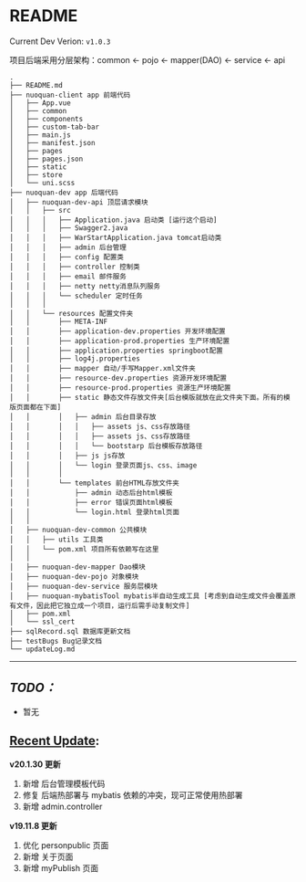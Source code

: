 README
======
Current Dev Verion: `v1.0.3`

项目后端采用分层架构：common <- pojo <- mapper(DAO) <- service <- api
```
.
├── README.md  
├── nuoquan-client app 前端代码
│   ├── App.vue  
│   ├── common  
│   ├── components  
│   ├── custom-tab-bar  
│   ├── main.js  
│   ├── manifest.json  
│   ├── pages  
│   ├── pages.json  
│   ├── static  
│   ├── store  
│   └── uni.scss  
├── nuoquan-dev app 后端代码
│   ├── nuoquan-dev-api 顶层请求模块
│   │   ├── src
│   │	│	├── Application.java 启动类 [运行这个启动]
│   │	│	├── Swagger2.java
│   │	│	├── WarStartApplication.java tomcat启动类
│   │	│	├── admin 后台管理
│   │	│	├── config 配置类
│   │	│	├── controller 控制类
│   │	│	├── email 邮件服务
│   │	│	├── netty netty消息队列服务
│   │	│	└── scheduler 定时任务
│   │   │
│	│	└── resources 配置文件夹
│   │	    ├── META-INF
│   │	    ├── application-dev.properties 开发环境配置
│   │	    ├── application-prod.properties 生产环境配置
│   │	    ├── application.properties springboot配置
│   │	    ├── log4j.properties
│   │	    ├── mapper 自动/手写Mapper.xml文件夹
│   │	    ├── resource-dev.properties 资源开发环境配置
│   │	    ├── resource-prod.properties 资源生产环境配置
│   │       ├── static 静态文件存放文件夹[后台模版就放在此文件夹下面。所有的模版页面都在下面]
│   │	    │   ├── admin 后台目录存放
│   │	    │   │   ├── assets js、css存放路径
│   │	    │   │   ├── assets js、css存放路径
│   │	    │   │   └── bootstarp 后台模板存放路径
│   │	    │   ├── js js存放
│   │	    │   └── login 登录页面js、css、image
│   │	    │
│   │	    └── templates 前台HTML存放文件夹
│   │	        ├── admin 动态后台html模板
│	│           ├── error 错误页面html模板
│   │			└── login.html 登录html页面
│   │
│   ├── nuoquan-dev-common 公共模块
│   │   ├── utils 工具类
│   │ 	└── pom.xml 项目所有依赖写在这里
│   │
│   ├── nuoquan-dev-mapper Dao模块
│   ├── nuoquan-dev-pojo 对象模块
│   ├── nuoquan-dev-service 服务层模块
│   ├── nuoquan-mybatisTool mybatis半自动生成工具 [考虑到自动生成文件会覆盖原有文件，因此把它独立成一个项目，运行后需手动复制文件]
│   ├── pom.xml  
│   └── ssl_cert  
├── sqlRecord.sql 数据库更新文档
├── testBugs Bug记录文档 
└── updateLog.md  
```
******
## *TODO：* ##
- 暂无

## [Recent Update](./updateLog.md): ##
**v20.1.30 更新**
1. 新增 后台管理模板代码
2. 修复 后端热部署与 mybatis 依赖的冲突，现可正常使用热部署
3. 新增 admin.controller

**v19.11.8 更新**
1. 优化 personpublic 页面
2. 新增 关于页面
3. 新增 myPublish 页面